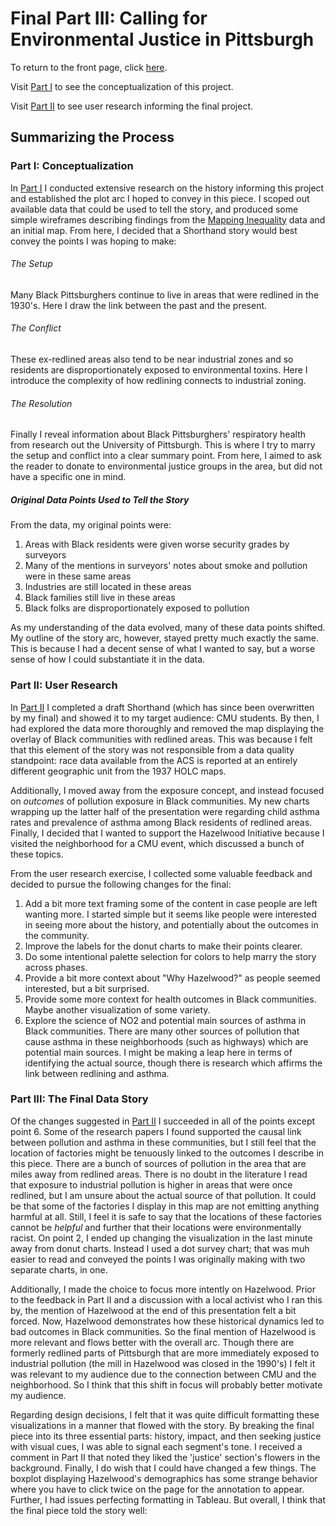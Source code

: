 # Final Part III: Calling for Environmental Justice in Pittsburgh
To return to the front page, click [here](https://jameson-c.github.io/viz-portfolio).

Visit [Part I](https://jameson-c.github.io/viz-portfolio/Final_Part_I.html) to see the conceptualization of this project.

Visit [Part II](https://jameson-c.github.io/viz-portfolio/Final_Part_II.html) to see user research informing the final project.

## Summarizing the Process
### Part I: Conceptualization
In [Part I](https://jameson-c.github.io/viz-portfolio/Final_Part_I.html) I conducted extensive research on the history informing this project and established the plot arc I hoped to convey in this piece. I scoped out available data that could be used to tell the story, and produced some simple wireframes describing findings from the [Mapping Inequality](https://dsl.richmond.edu/panorama/redlining/#loc=11/40.442/-80.172&city=pittsburgh-pa&text=downloads) data and an initial map. From here, I decided that a Shorthand story would best convey the points I was hoping to make:
###### The Setup 
Many Black Pittsburghers continue to live in areas that were redlined in the 1930's. Here I draw the link between the past and the present.
###### The Conflict 
These ex-redlined areas also tend to be near industrial zones and so residents are disproportionately exposed to environmental toxins. Here I introduce the complexity of how redlining connects to industrial zoning.
###### The Resolution
Finally I reveal information about Black Pittsburghers' respiratory health from research out the University of Pittsburgh. This is where I try to marry the setup and conflict into a clear summary point. From here, I aimed to ask the reader to donate to environmental justice groups in the area, but did not have a specific one in mind. 
##### Original Data Points Used to Tell the Story
From the data, my original points were:
1. Areas with Black residents were given worse security grades by surveyors
2. Many of the mentions in surveyors' notes about smoke and pollution were in these same areas
3. Industries are still located in these areas
4. Black families still live in these areas
5. Black folks are disproportionately exposed to pollution

As my understanding of the data evolved, many of these data points shifted. My outline of the story arc, however, stayed pretty much exactly the same. This is because I had a decent sense of what I wanted to say, but a worse sense of how I could substantiate it in the data.

### Part II: User Research
In [Part II](https://jameson-c.github.io/viz-portfolio/Final_Part_I.html) I completed a draft Shorthand (which has since been overwritten by my final) and showed it to my target audience: CMU students. By then, I had explored the data more thoroughly and removed the map displaying the overlay of Black communities with redlined areas. This was because I felt that this element of the story was not responsible from a data quality standpoint: race data available from the ACS is reported at an entirely different geographic unit from the 1937 HOLC maps. 

Additionally, I moved away from the exposure concept, and instead focused on *outcomes* of pollution exposure in Black communities. My new charts wrapping up the latter half of the presentation were regarding child asthma rates and prevalence of asthma among Black residents of redlined areas. Finally, I decided that I wanted to support the Hazelwood Initiative because I visited the neighborhood for a CMU event, which discussed a bunch of these topics.

From the user research exercise, I collected some valuable feedback and decided to pursue the following changes for the final:
1.  Add a bit more text framing some of the content in case people are left wanting more. I started simple but it seems like people were interested in seeing more about the history, and potentially about the outcomes in the community.
2.  Improve the labels for the donut charts to make their points clearer.
3.  Do some intentional palette selection for colors to help marry the story across phases.
4.  Provide a bit more context about "Why Hazelwood?" as people seemed interested, but a bit surprised.
5.  Provide some more context for health outcomes in Black communities. Maybe another visualization of some variety.
6.  Explore the science of NO2 and potential main sources of asthma in Black communities. There are many other sources of pollution that cause asthma in these neighborhoods (such as highways) which are potential main sources. I might be making a leap here in terms of identifying the actual source, though there is research which affirms the link between redlining and asthma. 

### Part III: The Final Data Story
Of the changes suggested in [Part II](https://jameson-c.github.io/viz-portfolio/Final_Part_II.html) I succeeded in all of the points except point 6. Some of the research papers I found supported the causal link between pollution and asthma in these communities, but I still feel that the location of factories might be tenuously linked to the outcomes I describe in this piece. There are a bunch of sources of pollution in the area that are miles away from redlined areas. There is no doubt in the literature I read that exposure to industrial pollution is higher in areas that were once redlined, but I am unsure about the actual source of that pollution. It could be that some of the factories I display in this map are not emitting anything harmful at all. Still, I feel it is safe to say that the locations of these factories cannot be *helpful* and further that their locations were environmentally racist. On point 2, I ended up changing the visualization in the last minute away from donut charts. Instead I used a dot survey chart; that was muh easier to read and conveyed the points I was originally making with two separate charts, in one. 

Additionally, I made the choice to focus more intently on Hazelwood. Prior to the feedback in Part II and a discussion with a local activist who I ran this by, the mention of Hazelwood at the end of this presentation felt a bit forced. Now, Hazelwood demonstrates how these historical dynamics led to bad outcomes in Black communities. So the final mention of Hazelwood is more relevant and flows better with the overall arc. Though there are formerly redlined parts of Pittsburgh that are more immediately exposed to industrial pollution (the mill in Hazelwood was closed in the 1990's) I felt it was relevant to my audience due to the connection between CMU and the neighborhood. So I think that this shift in focus will probably better motivate my audience. 

Regarding design decisions, I felt that it was quite difficult formatting these visualizations in a manner that flowed with the story. By breaking the final piece into its three essential parts: history, impact, and then seeking justice with visual cues, I was able to signal each segment's tone. I received a comment in Part II that noted they liked the 'justice' section's flowers in the background. Finally, I do wish that I could have changed a few things. The boxplot displaying Hazelwood's demographics has some strange behavior where you have to click twice on the page for the annotation to appear. Further, I had issues perfecting formatting in Tableau. But overall, I think that the final piece told the story well:

<script src="https://carnegiemellon.shorthandstories.com/toxic/embed.js"></script>


